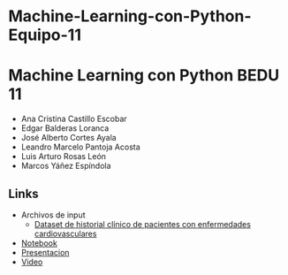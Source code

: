 # Machine-Learning-con-Python-Equipo-11

# Machine Learning con Python BEDU 11
- Ana Cristina Castillo Escobar
- Edgar Balderas Loranca
- José Alberto Cortes Ayala
- Leandro Marcelo Pantoja Acosta
- Luis Arturo Rosas León
- Marcos Yáñez Espíndola

## Links
- Archivos de input
    - [Dataset de historial clínico de pacientes con enfermedades cardiovasculares](https://github.com/EdgarBL3/Machine-Learning-con-Python-Equipo-11/blob/main/heart_failure_clinical_records_dataset.csv)
- [Notebook]()
- [Presentacion](https://docs.google.com/presentation/d/1cSq550wRjfTa5mIM1vFm7wNdqJzoByrB/edit?usp=sharing&ouid=111778429343517814223&rtpof=true&sd=true)
- [Video]()
